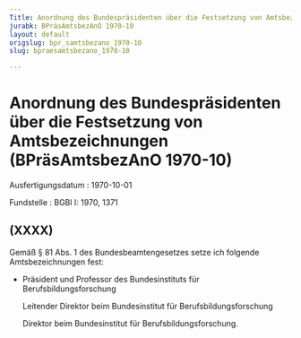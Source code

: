 ```yaml
---
Title: Anordnung des Bundespräsidenten über die Festsetzung von Amtsbezeichnungen
jurabk: BPräsAmtsbezAnO 1970-10
layout: default
origslug: bpr_samtsbezano_1970-10
slug: bpraesamtsbezano_1970-10

---
```


# Anordnung des Bundespräsidenten über die Festsetzung von Amtsbezeichnungen (BPräsAmtsbezAnO 1970-10)

Ausfertigungsdatum
:   1970-10-01

Fundstelle
:   BGBl I: 1970, 1371



## (XXXX)

Gemäß § 81 Abs. 1 des Bundesbeamtengesetzes setze ich folgende Amtsbezeichnungen fest:

*   Präsident und Professor des Bundesinstituts für Berufsbildungsforschung

    Leitender Direktor beim Bundesinstitut für Berufsbildungsforschung

    Direktor beim Bundesinstitut für Berufsbildungsforschung.




